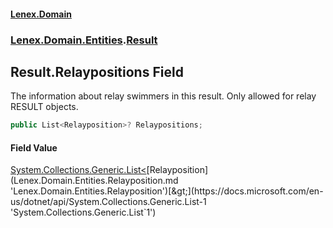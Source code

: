 #### [Lenex.Domain](index.md 'index')
### [Lenex.Domain.Entities](Lenex.Domain.Entities.md 'Lenex.Domain.Entities').[Result](Lenex.Domain.Entities.Result.md 'Lenex.Domain.Entities.Result')

## Result.Relaypositions Field

The information about relay swimmers in this result. Only allowed for relay RESULT objects.

```csharp
public List<Relayposition>? Relaypositions;
```

#### Field Value
[System.Collections.Generic.List&lt;](https://docs.microsoft.com/en-us/dotnet/api/System.Collections.Generic.List-1 'System.Collections.Generic.List`1')[Relayposition](Lenex.Domain.Entities.Relayposition.md 'Lenex.Domain.Entities.Relayposition')[&gt;](https://docs.microsoft.com/en-us/dotnet/api/System.Collections.Generic.List-1 'System.Collections.Generic.List`1')